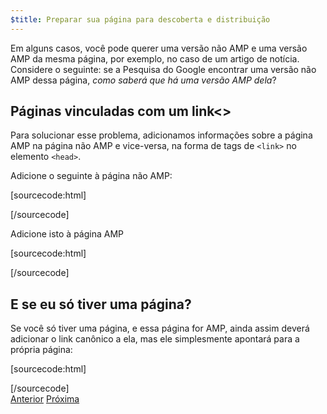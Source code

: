 ```yaml
---
$title: Preparar sua página para descoberta e distribuição
---
```


Em alguns casos, você pode querer uma versão não AMP e uma versão AMP da mesma página, por exemplo, no caso de um artigo de notícia. Considere o seguinte: se a Pesquisa do Google encontrar uma versão não AMP dessa página, *como saberá que há uma versão AMP dela*?

## Páginas vinculadas com um link&lt;>

Para solucionar esse problema, adicionamos informações sobre a página AMP na página não AMP e vice-versa, na forma de tags de `<link>` no elemento `<head>`.

Adicione o seguinte à página não AMP:

[sourcecode:html]
<link rel="amphtml" href="https://www.example.com/url/to/amp/document.html">
[/sourcecode]

Adicione isto à página AMP

[sourcecode:html]
<link rel="canonical" href="https://www.example.com/url/to/full/document.html">
[/sourcecode]

## E se eu só tiver uma página?

Se você só tiver uma página, e essa página for AMP, ainda assim deverá adicionar o link canônico a ela, mas ele simplesmente apontará para a própria página:

[sourcecode:html]
<link rel="canonical" href="https://www.example.com/url/to/amp/document.html">
[/sourcecode]

<div class="prev-next-buttons">
  <a class="button prev-button" href="/pt_br/docs/tutorials/create/preview_and_validate.html"><span class="arrow-prev">Anterior</span></a>
  <a class="button next-button" href="/pt_br/docs/tutorials/create/publish.html"><span class="arrow-next">Próxima</span></a>
</div>